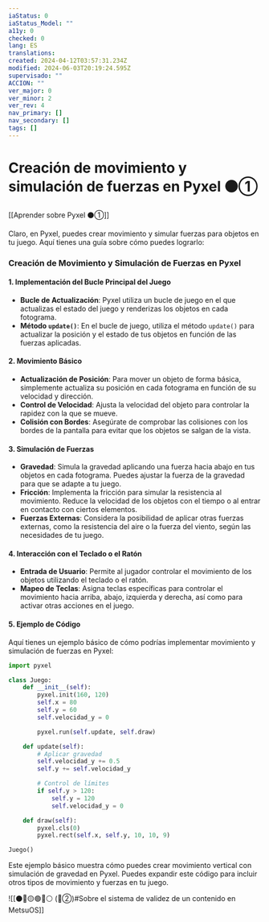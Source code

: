 ```yaml
---
iaStatus: 0
iaStatus_Model: ""
a11y: 0
checked: 0
lang: ES
translations: 
created: 2024-04-12T03:57:31.234Z
modified: 2024-06-03T20:19:24.595Z
supervisado: ""
ACCION: ""
ver_major: 0
ver_minor: 2
ver_rev: 4
nav_primary: []
nav_secondary: []
tags: []
---
```

# Creación de movimiento y simulación de fuerzas en Pyxel ⚫①

[[Aprender sobre Pyxel  ⚫①]]

Claro, en Pyxel, puedes crear movimiento y simular fuerzas para objetos en tu juego. Aquí tienes una guía sobre cómo puedes lograrlo:

### Creación de Movimiento y Simulación de Fuerzas en Pyxel

#### 1. Implementación del Bucle Principal del Juego
- **Bucle de Actualización**: Pyxel utiliza un bucle de juego en el que actualizas el estado del juego y renderizas los objetos en cada fotograma.
- **Método `update()`**: En el bucle de juego, utiliza el método `update()` para actualizar la posición y el estado de tus objetos en función de las fuerzas aplicadas.

#### 2. Movimiento Básico
- **Actualización de Posición**: Para mover un objeto de forma básica, simplemente actualiza su posición en cada fotograma en función de su velocidad y dirección.
- **Control de Velocidad**: Ajusta la velocidad del objeto para controlar la rapidez con la que se mueve.
- **Colisión con Bordes**: Asegúrate de comprobar las colisiones con los bordes de la pantalla para evitar que los objetos se salgan de la vista.

#### 3. Simulación de Fuerzas
- **Gravedad**: Simula la gravedad aplicando una fuerza hacia abajo en tus objetos en cada fotograma. Puedes ajustar la fuerza de la gravedad para que se adapte a tu juego.
- **Fricción**: Implementa la fricción para simular la resistencia al movimiento. Reduce la velocidad de los objetos con el tiempo o al entrar en contacto con ciertos elementos.
- **Fuerzas Externas**: Considera la posibilidad de aplicar otras fuerzas externas, como la resistencia del aire o la fuerza del viento, según las necesidades de tu juego.

#### 4. Interacción con el Teclado o el Ratón
- **Entrada de Usuario**: Permite al jugador controlar el movimiento de los objetos utilizando el teclado o el ratón.
- **Mapeo de Teclas**: Asigna teclas específicas para controlar el movimiento hacia arriba, abajo, izquierda y derecha, así como para activar otras acciones en el juego.

#### 5. Ejemplo de Código

Aquí tienes un ejemplo básico de cómo podrías implementar movimiento y simulación de fuerzas en Pyxel:

```python
import pyxel

class Juego:
    def __init__(self):
        pyxel.init(160, 120)
        self.x = 80
        self.y = 60
        self.velocidad_y = 0

        pyxel.run(self.update, self.draw)

    def update(self):
        # Aplicar gravedad
        self.velocidad_y += 0.5
        self.y += self.velocidad_y

        # Control de límites
        if self.y > 120:
            self.y = 120
            self.velocidad_y = 0

    def draw(self):
        pyxel.cls(0)
        pyxel.rect(self.x, self.y, 10, 10, 9)

Juego()
```

Este ejemplo básico muestra cómo puedes crear movimiento vertical con simulación de gravedad en Pyxel. Puedes expandir este código para incluir otros tipos de movimiento y fuerzas en tu juego.

![[⚫🔴🟡🟢🔵⚪ (🔴②)#Sobre el sistema de validez de un contenido en MetsuOS]]